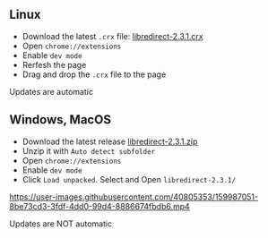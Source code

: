 ## Linux

- Download the latest `.crx` file: [libredirect-2.3.1.crx](https://github.com/libredirect/libredirect/releases/download/v2.3.1/libredirect-2.3.1.crx)
- Open `chrome://extensions`
- Enable `dev mode`
- Rerfesh the page
- Drag and drop the `.crx` file to the page

Updates are automatic

## Windows, MacOS

- Download the latest release [libredirect-2.3.1.zip](https://github.com/libredirect/libredirect/releases/download/v2.3.1/libredirect-2.3.1.zip)
- Unzip it with `Auto detect subfolder`
- Open `chrome://extensions`
- Enable `dev mode`
- Click `Load unpacked`. Select and Open `libredirect-2.3.1/`

https://user-images.githubusercontent.com/40805353/159987051-8be73cd3-3fdf-4dd0-99d4-8886674fbdb6.mp4

Updates are NOT automatic
